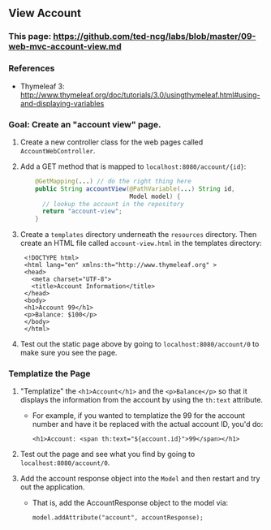 ## View Account

### This page: https://github.com/ted-ncg/labs/blob/master/09-web-mvc-account-view.md

### References

* Thymeleaf 3: http://www.thymeleaf.org/doc/tutorials/3.0/usingthymeleaf.html#using-and-displaying-variables

### Goal: Create an "account view" page.

1. Create a new controller class for the web pages called `AccountWebController`.

1. Add a GET method that is mapped to `localhost:8080/account/{id}`:

    ```java
        @GetMapping(...) // do the right thing here
        public String accountView(@PathVariable(...) String id,
                                  Model model) {
          // lookup the account in the repository
          return "account-view";
        }
    ```

1. Create a `templates` directory underneath the `resources` directory. Then create an HTML file called `account-view.html` in the templates directory:

   ```
    <!DOCTYPE html>
    <html lang="en" xmlns:th="http://www.thymeleaf.org" >
    <head>
      <meta charset="UTF-8">
      <title>Account Information</title>
    </head>
    <body>
    <h1>Account 99</h1>
    <p>Balance: $100</p>
    </body>
    </html>
   ```

1. Test out the static page above by going to `localhost:8080/account/0` to make sure you see the page.

### Templatize the Page

1. "Templatize" the `<h1>Account</h1>` and the `<p>Balance</p>` so that it displays the information from the account by using the `th:text` attribute.

    * For example, if you wanted to templatize the 99 for the account number and have it be replaced with the actual account ID, you'd do:
    
        `<h1>Account: <span th:text="${account.id}">99</span></h1>`

1. Test out the page and see what you find by going to `localhost:8080/account/0`.

1. Add the account response object into the `Model` and then restart and try out the application.

    * That is, add the AccountResponse object to the model via:
    
      `model.addAttribute("account", accountResponse);`
